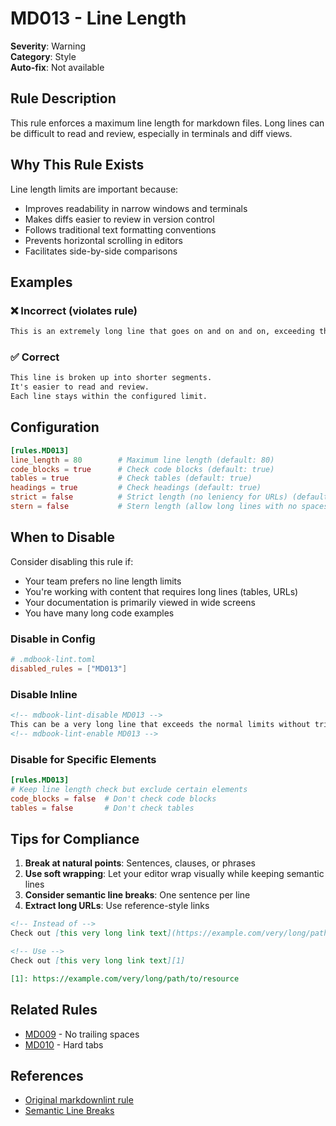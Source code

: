 # MD013 - Line Length

**Severity**: Warning  
**Category**: Style  
**Auto-fix**: Not available

## Rule Description

This rule enforces a maximum line length for markdown files. Long lines can be difficult to read and review, especially in terminals and diff views.

## Why This Rule Exists

Line length limits are important because:
- Improves readability in narrow windows and terminals
- Makes diffs easier to review in version control
- Follows traditional text formatting conventions
- Prevents horizontal scrolling in editors
- Facilitates side-by-side comparisons

## Examples

### ❌ Incorrect (violates rule)

```markdown
This is an extremely long line that goes on and on and on, exceeding the configured maximum line length and making it difficult to read in narrow terminals or when viewing diffs.
```

### ✅ Correct

```markdown
This line is broken up into shorter segments.
It's easier to read and review.
Each line stays within the configured limit.
```

## Configuration

```toml
[rules.MD013]
line_length = 80        # Maximum line length (default: 80)
code_blocks = true      # Check code blocks (default: true)
tables = true           # Check tables (default: true)
headings = true         # Check headings (default: true)
strict = false          # Strict length (no leniency for URLs) (default: false)
stern = false           # Stern length (allow long lines with no spaces) (default: false)
```

## When to Disable

Consider disabling this rule if:
- Your team prefers no line length limits
- You're working with content that requires long lines (tables, URLs)
- Your documentation is primarily viewed in wide screens
- You have many long code examples

### Disable in Config

```toml
# .mdbook-lint.toml
disabled_rules = ["MD013"]
```

### Disable Inline

```markdown
<!-- mdbook-lint-disable MD013 -->
This can be a very long line that exceeds the normal limits without triggering a violation.
<!-- mdbook-lint-enable MD013 -->
```

### Disable for Specific Elements

```toml
[rules.MD013]
# Keep line length check but exclude certain elements
code_blocks = false  # Don't check code blocks
tables = false       # Don't check tables
```

## Tips for Compliance

1. **Break at natural points**: Sentences, clauses, or phrases
2. **Use soft wrapping**: Let your editor wrap visually while keeping semantic lines
3. **Consider semantic line breaks**: One sentence per line
4. **Extract long URLs**: Use reference-style links

```markdown
<!-- Instead of -->
Check out [this very long link text](https://example.com/very/long/path/to/resource)

<!-- Use -->
Check out [this very long link text][1]

[1]: https://example.com/very/long/path/to/resource
```

## Related Rules

- [MD009](./md009.html) - No trailing spaces
- [MD010](./md010.html) - Hard tabs

## References

- [Original markdownlint rule](https://github.com/DavidAnson/markdownlint/blob/main/doc/Rules.md#md013)
- [Semantic Line Breaks](https://sembr.org/)